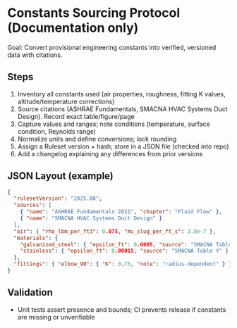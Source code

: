 # Constants Sourcing Protocol (Documentation only)

Goal: Convert provisional engineering constants into verified, versioned data with citations.

## Steps
1. Inventory all constants used (air properties, roughness, fitting K values, altitude/temperature corrections)
2. Source citations (ASHRAE Fundamentals, SMACNA HVAC Systems Duct Design). Record exact table/figure/page
3. Capture values and ranges; note conditions (temperature, surface condition, Reynolds range)
4. Normalize units and define conversions; lock rounding
5. Assign a Ruleset version + hash; store in a JSON file (checked into repo)
6. Add a changelog explaining any differences from prior versions

## JSON Layout (example)
```json
{
  "rulesetVersion": "2025.08",
  "sources": [
    { "name": "ASHRAE Fundamentals 2021", "chapter": "Fluid Flow" },
    { "name": "SMACNA HVAC Systems Duct Design" }
  ],
  "air": { "rho_lbm_per_ft3": 0.075, "mu_slug_per_ft_s": 3.8e-7 },
  "materials": {
    "galvanized_steel": { "epsilon_ft": 0.0005, "source": "SMACNA Table X" },
    "stainless": { "epsilon_ft": 0.00015, "source": "SMACNA Table Y" }
  },
  "fittings": { "elbow_90": { "K": 0.75, "note": "radius-dependent" } }
}
```

## Validation
- Unit tests assert presence and bounds; CI prevents release if constants are missing or unverifiable

